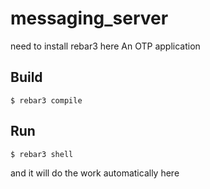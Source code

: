 messaging_server
=====
need to install rebar3 here
An OTP application

Build
-----

    $ rebar3 compile

Run
-----
    $ rebar3 shell

and it will do the work automatically here
